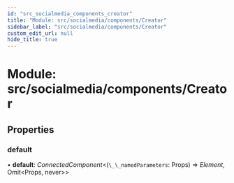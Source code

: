 ```yaml
---
id: "src_socialmedia_components_creator"
title: "Module: src/socialmedia/components/Creator"
sidebar_label: "src/socialmedia/components/Creator"
custom_edit_url: null
hide_title: true
---
```


# Module: src/socialmedia/components/Creator

## Properties

### default

• **default**: *ConnectedComponent*<(`\_\_namedParameters`: Props) => *Element*, Omit<Props, never\>\>
